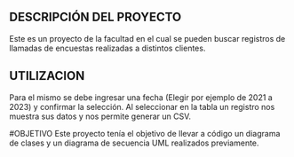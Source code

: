 ## DESCRIPCIÓN DEL PROYECTO

Este es un proyecto de la facultad en el cual se pueden buscar registros de llamadas de encuestas realizadas a distintos clientes. 

## UTILIZACION
Para el mismo se debe ingresar una fecha (Elegir por ejemplo de 2021 a 2023) y confirmar la selección. Al seleccionar en la tabla un registro nos muestra sus datos y nos permite generar un CSV.

#OBJETIVO
Este proyecto tenía el objetivo de llevar a código un diagrama de clases y un diagrama de secuencia UML realizados previamente.

